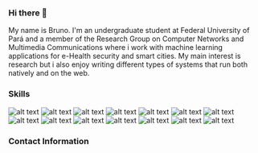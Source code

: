 ### Hi there 👋

My name is Bruno. I'm an undergraduate student at Federal University of Pará and a member of the Research Group on Computer Networks and Multimedia 
Communications where i work with machine learning applications for e-Health security and smart cities. My main interest is research but i also enjoy writing different types of systems that run both natively and on the web. 

### Skills
![alt text](https://img.shields.io/badge/TensorFlow-FF6F00?style=for-the-badge&logo=tensorflow&logoColor=white) ![alt text](https://img.shields.io/badge/Jupyter-F37626.svg?&style=for-the-badge&logo=Jupyter&logoColor=white) ![alt text](https://img.shields.io/badge/Keras-D00000?style=for-the-badge&logo=Keras&logoColor=white) ![alt text](https://img.shields.io/badge/Numpy-777BB4?style=for-the-badge&logo=numpy&logoColor=white) ![alt text](https://img.shields.io/badge/Pandas-2C2D72?style=for-the-badge&logo=pandas&logoColor=white) ![alt text](https://img.shields.io/badge/JavaScript-323330?style=for-the-badge&logo=javascript&logoColor=F7DF1E) ![alt text](https://img.shields.io/badge/C%2B%2B-00599C?style=for-the-badge&logo=c%2B%2B&logoColor=white) ![alt text](https://img.shields.io/badge/Python-FFD43B?style=for-the-badge&logo=python&logoColor=blue) ![alt text](https://img.shields.io/badge/Linux-FCC624?style=for-the-badge&logo=linux&logoColor=black) ![alt text](https://img.shields.io/badge/React-20232A?style=for-the-badge&logo=react&logoColor=61DAFB) ![alt text](https://img.shields.io/badge/redis-CC0000.svg?&style=for-the-badge&logo=redis&logoColor=white) ![alt text](https://img.shields.io/badge/OpenCV-27338e?style=for-the-badge&logo=OpenCV&logoColor=white) ![alt text](https://img.shields.io/badge/MongoDB-4EA94B?style=for-the-badge&logo=mongodb&logoColor=white) ![alt text](https://img.shields.io/badge/MySQL-005C84?style=for-the-badge&logo=mysql&logoColor=white)
### Contact Information
<!--
**Euronym/Euronym** is a ✨ _special_ ✨ repository because its `README.md` (this file) appears on your GitHub profile.

Here are some ideas to get you started:

- 🔭 I’m currently working on ...
- 🌱 I’m currently learning ...
- 👯 I’m looking to collaborate on ...
- 🤔 I’m looking for help with ...
- 💬 Ask me about ...
- 📫 How to reach me: ...
- 😄 Pronouns: ...
- ⚡ Fun fact: ...
-->


